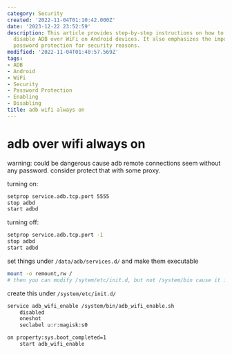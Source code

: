 ```yaml
---
category: Security
created: '2022-11-04T01:10:42.000Z'
date: '2023-12-22 23:52:59'
description: This article provides step-by-step instructions on how to enable and
  disable ADB over WiFi on Android devices. It also emphasizes the importance of implementing
  password protection for security reasons.
modified: '2022-11-04T01:40:57.569Z'
tags:
- ADB
- Android
- WiFi
- Security
- Password Protection
- Enabling
- Disabling
title: adb wifi always on
---
```


# adb over wifi always on

warning: could be dangerous cause adb remote connections seem without any password. consider protect that with some proxy.

turning on:

```bash
setprop service.adb.tcp.port 5555
stop adbd
start adbd
```
turning off:

```bash
setprop service.adb.tcp.port -1
stop adbd
start adbd
```

set things under `/data/adb/services.d/` and make them executable

```bash
mount -o remount,rw /
# then you can modify /sytem/etc/init.d, but not /system/bin cause it is a copy of /data/system/bin. you should create script there.
```

create this under `/system/etc/init.d/`

```bash
service adb_wifi_enable /system/bin/adb_wifi_enable.sh
    disabled
    oneshot
    seclabel u:r:magisk:s0

on property:sys.boot_completed=1
    start adb_wifi_enable
```
